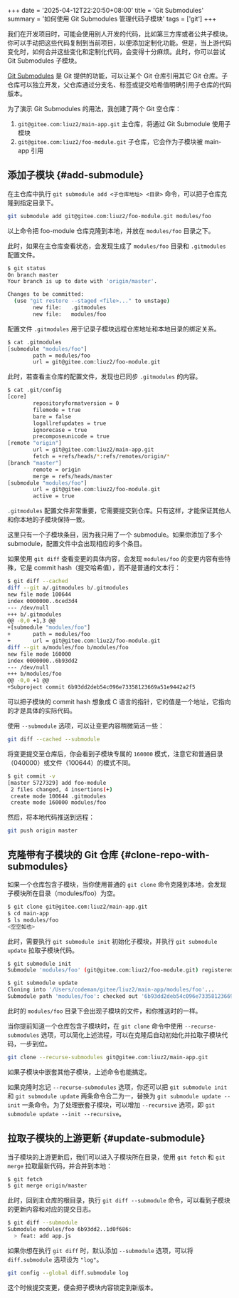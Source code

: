 +++
date = '2025-04-12T22:20:50+08:00'
title = 'Git Submodules'
summary = '如何使用 Git Submodules 管理代码子模块'
tags = ['git']
+++

我们在开发项目时，可能会使用别人开发的代码，比如第三方库或者公共子模块。你可以手动把这些代码复制到当前项目，以便添加定制化功能。但是，当上游代码变化时，如何合并这些变化和定制化代码，会变得十分麻烦。此时，你可以尝试 Git Submodules 子模块。

[Git Submodules][submodules] 是 Git 提供的功能，可以让某个 Git 仓库引用其它 Git 仓库。子仓库可以独立开发，父仓库通过分支名、标签或提交哈希值明确引用子仓库的代码版本。 

为了演示 Git Submodules 的用法，我创建了两个 Git 空仓库：

1. `git@gitee.com:liuz2/main-app.git` 主仓库，将通过 Git Submodule 使用子模块
2. `git@gitee.com:liuz2/foo-module.git` 子仓库，它会作为子模块被 main-app 引用

## 添加子模块 {#add-submodule}

在主仓库中执行 `git submodule add <子仓库地址> <目录>` 命令，可以把子仓库克隆到指定目录下。

```sh
git submodule add git@gitee.com:liuz2/foo-module.git modules/foo
```

以上命令把 foo-module 仓库克隆到本地，并放在 `modules/foo` 目录之下。

此时，如果在主仓库查看状态，会发现生成了 `modules/foo` 目录和 `.gitmodules` 配置文件。 

```sh
$ git status
On branch master
Your branch is up to date with 'origin/master'.

Changes to be committed:
  (use "git restore --staged <file>..." to unstage)
        new file:   .gitmodules
        new file:   modules/foo
```

配置文件 `.gitmodules` 用于记录子模块远程仓库地址和本地目录的绑定关系。

```sh
$ cat .gitmodules
[submodule "modules/foo"]
        path = modules/foo
        url = git@gitee.com:liuz2/foo-module.git
```

此时，若查看主仓库的配置文件，发现也已同步 `.gitmodules` 的内容。

```sh
$ cat .git/config
[core]
        repositoryformatversion = 0
        filemode = true
        bare = false
        logallrefupdates = true
        ignorecase = true
        precomposeunicode = true
[remote "origin"]
        url = git@gitee.com:liuz2/main-app.git
        fetch = +refs/heads/*:refs/remotes/origin/*
[branch "master"]
        remote = origin
        merge = refs/heads/master
[submodule "modules/foo"]
        url = git@gitee.com:liuz2/foo-module.git
        active = true
```

`.gitmodules` 配置文件非常重要，它需要提交到仓库。只有这样，才能保证其他人和你本地的子模块保持一致。

这里只有一个子模块条目，因为我只用了一个 submodule。如果你添加了多个 submodule，配置文件中会出现相应的多个条目。

如果使用 `git diff` 查看变更的具体内容，会发现 `modules/foo` 的变更内容有些特殊，它是 commit hash（提交哈希值），而不是普通的文本行：

```sh
$ git diff --cached
diff --git a/.gitmodules b/.gitmodules
new file mode 100644
index 0000000..6ced3d4
--- /dev/null
+++ b/.gitmodules
@@ -0,0 +1,3 @@
+[submodule "modules/foo"]
+       path = modules/foo
+       url = git@gitee.com:liuz2/foo-module.git
diff --git a/modules/foo b/modules/foo
new file mode 160000
index 0000000..6b93dd2
--- /dev/null
+++ b/modules/foo
@@ -0,0 +1 @@
+Subproject commit 6b93dd2deb54c096e73358123669a51e9442a2f5
```

可以把子模块的 commit hash 想象成 C 语言的指针，它的值是一个地址，它指向的才是具体的实际代码。

使用 `--submodule` 选项，可以让变更内容稍微简洁一些：

```sh
git diff --cached --submodule
```

将变更提交至仓库后，你会看到子模块专属的 `160000` 模式，注意它和普通目录（040000）或文件（100644）的模式不同。

```sh
$ git commit -v
[master 5727329] add foo-module
 2 files changed, 4 insertions(+)
 create mode 100644 .gitmodules
 create mode 160000 modules/foo
```

然后，将本地代码推送到远程：

```sh
git push origin master
```

## 克隆带有子模块的 Git 仓库 {#clone-repo-with-submodules}

如果一个仓库包含子模块，当你使用普通的 `git clone` 命令克隆到本地，会发现子模块所在目录（modules/foo）为空。

```sh
$ git clone git@gitee.com:liuz2/main-app.git
$ cd main-app
$ ls modules/foo
<空空如也>
```

此时，需要执行 `git submodule init` 初始化子模块，并执行 `git submodule update` 拉取子模块代码。

```sh
$ git submodule init
Submodule 'modules/foo' (git@gitee.com:liuz2/foo-module.git) registered for path 'modules/foo'

$ git submodule update
Cloning into '/Users/codeman/gitee/liuz2/main-app/modules/foo'...
Submodule path 'modules/foo': checked out '6b93dd2deb54c096e73358123669a51e9442a2f5'
```

此时的 `modules/foo` 目录下会出现子模块的文件，和你推送时的一样。

当你提前知道一个仓库包含子模块时，在 `git clone` 命令中使用 `--recurse-submodules` 选项，可以简化上述流程，可以在克隆后自动初始化并拉取子模块代码，一步到位。

```sh
git clone --recurse-submodules git@gitee.com:liuz2/main-app.git
```

如果子模块中嵌套其他子模块，上述命令也能搞定。

如果克隆时忘记 `--recurse-submodules` 选项，你还可以把 `git submodule init` 和 `git submodule update` 两条命令合二为一，替换为 `git submodule update --init` 一条命令。为了处理嵌套子模块，可以增加 `--recursive` 选项，即 `git submodule update --init --recursive`。

## 拉取子模块的上游更新 {#update-submodule}

当子模块的上游更新后，我们可以进入子模块所在目录，使用 `git fetch` 和 `git merge` 拉取最新代码，并合并到本地：

```sh
$ git fetch
$ git merge origin/master
```

此时，回到主仓库的根目录，执行 `git diff --submodule` 命令，可以看到子模块的更新内容和对应的提交日志。

```sh
$ git diff --submodule
Submodule modules/foo 6b93dd2..1d0f686:
  > feat: add app.js
```

如果你想在执行 `git diff` 时，默认添加 `--submodule` 选项，可以将 `diff.submodule` 选项设为 `"log"`。

```sh
git config --global diff.submodule log
```

这个时候提交变更，便会把子模块内容锁定到新版本。

[submodules]: https://git-scm.com/book/en/v2/Git-Tools-Submodules
